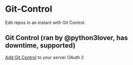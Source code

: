 # Git-Control
Edit repos in an instant with Git Control.

## Git Control (ran by @python3lover, has downtime, supported)
[Add Git Control](https://discordapp.com/api/oauth2/authorize?client_id=423365011940048916&permissions=0&scope=bot) to your server OAuth 2
